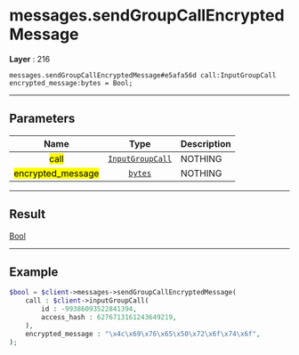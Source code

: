 # messages.sendGroupCallEncryptedMessage

**Layer** : 216

```tl
messages.sendGroupCallEncryptedMessage#e5afa56d call:InputGroupCall encrypted_message:bytes = Bool;
```

---

## Parameters

| Name | Type | Description |
| :---: | :---: | :--- |
| <mark>call</mark> | [`InputGroupCall`](type/InputGroupCall) | NOTHING |
| <mark>encrypted_message</mark> | [`bytes`](type/bytes) | NOTHING |

---

## Result

[Bool](type/Bool)

---

## Example

```php
$bool = $client->messages->sendGroupCallEncryptedMessage(
	call : $client->inputGroupCall(
		id : -99386093522841394,
		access_hash : 6276713161243649219,
	),
	encrypted_message : "\x4c\x69\x76\x65\x50\x72\x6f\x74\x6f",
);
```
